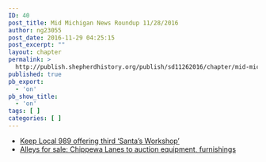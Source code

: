 ```yaml
---
ID: 40
post_title: Mid Michigan News Roundup 11/28/2016
author: ng23055
post_date: 2016-11-29 04:25:15
post_excerpt: ""
layout: chapter
permalink: >
  http://publish.shepherdhistory.org/publish/sd11262016/chapter/mid-michigan-news-roundup-11282016/
published: true
pb_export:
  - 'on'
pb_show_title:
  - 'on'
tags: [ ]
categories: [ ]
---
```

<ul>
 	<li style="font-weight: 400;"><a href="http://www.themorningsun.com/general-news/20161128/keep-local-989-offering-third-santas-workshop">Keep Local 989 offering third ‘Santa’s Workshop’</a></li>
 	<li style="font-weight: 400;"><a href="http://www.themorningsun.com/general-news/20161128/alleys-for-sale-chippewa-lanes-to-auction-equipment-furnishings">Alleys for sale: Chippewa Lanes to auction equipment, furnishings</a></li>
</ul>